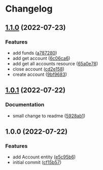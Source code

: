 # Changelog

## [1.1.0](https://github.com/RafaelErnesto/account-service/compare/v1.0.1...v1.1.0) (2022-07-23)


### Features

* add funds ([a787280](https://github.com/RafaelErnesto/account-service/commit/a78728008f5996f4e12d16c6104ddb28a746d7a3))
* add get account ([6c06ca6](https://github.com/RafaelErnesto/account-service/commit/6c06ca6480855a099b80c0b98e7f8d598bd61061))
* add get all accounts resource ([65a0e78](https://github.com/RafaelErnesto/account-service/commit/65a0e78e51226ba71f9de7e5cd6d87fe1bc952ce))
* close account ([cd2e158](https://github.com/RafaelErnesto/account-service/commit/cd2e15871836843816f213a56d3768ba30576060))
* create account ([9bf9683](https://github.com/RafaelErnesto/account-service/commit/9bf9683092b0946f39b0bd8ccbf67ac5005e5972))

## [1.0.1](https://github.com/RafaelErnesto/account-service/compare/v1.0.0...v1.0.1) (2022-07-22)


### Documentation

* small change to readme ([5928ab1](https://github.com/RafaelErnesto/account-service/commit/5928ab125cf34963fcbe3893f0e4e676b28cf275))

## 1.0.0 (2022-07-22)


### Features

* add Account entity ([e5c95b6](https://github.com/RafaelErnesto/account-service/commit/e5c95b673da34506bab5b351ab51859b88c7e951))
* initial commit ([cf15b57](https://github.com/RafaelErnesto/account-service/commit/cf15b572de4d3f1eb3637c76b598089833bc3aac))
